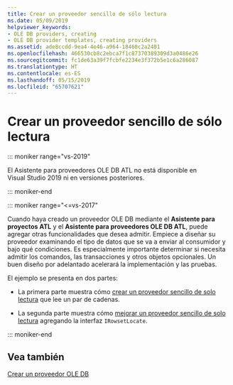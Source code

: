 ```yaml
---
title: Crear un proveedor sencillo de sólo lectura
ms.date: 05/09/2019
helpviewer_keywords:
- OLE DB providers, creating
- OLE DB provider templates, creating providers
ms.assetid: ade8ccdd-9ea4-4e46-a964-18460c2a2401
ms.openlocfilehash: 466530cb8c2ebca7f1c87370389309d3a0486e26
ms.sourcegitcommit: fc1de63a39f7fcbfe2234e3f372b5e1c6a286087
ms.translationtype: HT
ms.contentlocale: es-ES
ms.lasthandoff: 05/15/2019
ms.locfileid: "65707621"
---
```

# <a name="creating-a-simple-read-only-provider"></a>Crear un proveedor sencillo de sólo lectura

::: moniker range="vs-2019"

El Asistente para proveedores OLE DB ATL no está disponible en Visual Studio 2019 ni en versiones posteriores.

::: moniker-end

::: moniker range="<=vs-2017"

Cuando haya creado un proveedor OLE DB mediante el **Asistente para proyectos ATL** y el **Asistente para proveedores OLE DB ATL**, puede agregar otras funcionalidades que desea admitir. Empiece a diseñar su proveedor examinando el tipo de datos que se va a enviar al consumidor y bajo qué condiciones. Es especialmente importante determinar si necesita admitir los comandos, las transacciones y otros objetos opcionales. Un buen diseño por adelantado acelerará la implementación y las pruebas.

El ejemplo se presenta en dos partes:

- La primera parte muestra cómo [crear un proveedor sencillo de solo lectura](../../data/oledb/implementing-the-simple-read-only-provider.md) que lee un par de cadenas.

- La segunda parte muestra cómo [mejorar un proveedor sencillo de solo lectura](../../data/oledb/enhancing-the-simple-read-only-provider.md) agregando la interfaz `IRowsetLocate`.

::: moniker-end

## <a name="see-also"></a>Vea también

[Crear un proveedor OLE DB](../../data/oledb/creating-an-ole-db-provider.md)<br/>
